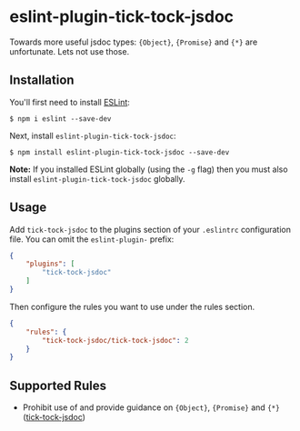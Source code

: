 # eslint-plugin-tick-tock-jsdoc

Towards more useful jsdoc types: `{Object}`, `{Promise}` and `{*}` are unfortunate. Lets not use those.

## Installation

You'll first need to install [ESLint](http://eslint.org):

```
$ npm i eslint --save-dev
```

Next, install `eslint-plugin-tick-tock-jsdoc`:

```
$ npm install eslint-plugin-tick-tock-jsdoc --save-dev
```

**Note:** If you installed ESLint globally (using the `-g` flag) then you must also install `eslint-plugin-tick-tock-jsdoc` globally.

## Usage

Add `tick-tock-jsdoc` to the plugins section of your `.eslintrc` configuration file. You can omit the `eslint-plugin-` prefix:

```json
{
    "plugins": [
        "tick-tock-jsdoc"
    ]
}
```


Then configure the rules you want to use under the rules section.

```json
{
    "rules": {
        "tick-tock-jsdoc/tick-tock-jsdoc": 2
    }
}
```

## Supported Rules
 - Prohibit use of and provide guidance on `{Object}`, `{Promise}` and `{*}` ([tick-tock-jsdoc](docs/rules/tick-tock-jsdoc.md))
